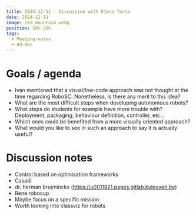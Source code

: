 ```yaml
---
title: 2024-12-11 - Discussion with Elena Torta
date: 2024-12-11
image: red_mountain.webp
position: 50% 20%
tags:
  - Meeting-notes
  - Ad-Hoc
---
```


# Goals / agenda

- Ivan mentioned that a visual/low-code approach was not thought at the time regarding RoboSC. Nonetheless, is there any merit to this idea?
- What are the most difficult steps when developing autonomous robots?
- What steps do students for example have more trouble with? Deployment, packaging, behaviour definition, controller, etc...
- Which ones could be benefited from a more visually oriented approach?
- What would you like to see in such an approach to say it is actually useful?

# Discussion notes

- Control based on optimisation frameworks
- Casadi 
- dr. herman bruyninckx (https://u0011821.pages.gitlab.kuleuven.be)
- Rene robocup
- Maybe focus on a specific mission
- Worth looking into classviz for robots
